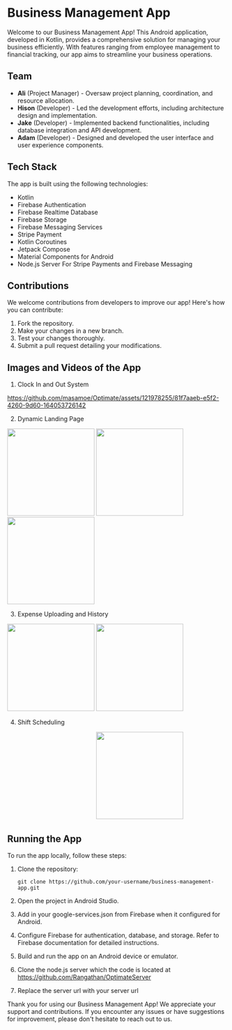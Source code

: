 # Business Management App

Welcome to our Business Management App! This Android application, developed in Kotlin, provides a comprehensive solution for managing your business efficiently. With features ranging from employee management to financial tracking, our app aims to streamline your business operations.

## Team

- **Ali** (Project Manager) - Oversaw project planning, coordination, and resource allocation.
- **Hison** (Developer) - Led the development efforts, including architecture design and implementation.
- **Jake** (Developer) - Implemented backend functionalities, including database integration and API development.
- **Adam** (Developer) - Designed and developed the user interface and user experience components.

## Tech Stack

The app is built using the following technologies:

- Kotlin
- Firebase Authentication
- Firebase Realtime Database
- Firebase Storage
- Firebase Messaging Services
- Stripe Payment
- Kotlin Coroutines
- Jetpack Compose
- Material Components for Android
- Node.js Server For Stripe Payments and Firebase Messaging 

## Contributions

We welcome contributions from developers to improve our app! Here's how you can contribute:

1. Fork the repository.
2. Make your changes in a new branch.
3. Test your changes thoroughly.
4. Submit a pull request detailing your modifications.

## Images and Videos of the App
1. Clock In and Out System
   
https://github.com/masamoe/Optimate/assets/121978255/81f7aaeb-e5f2-4260-9d60-164053726142

2. Dynamic Landing Page
   
<img src="https://github.com/masamoe/Optimate/assets/121978255/1a0a0fe0-0dfd-451e-a472-cd2077f3f466" width="200px">  <img src="https://github.com/masamoe/Optimate/assets/121978255/8d75fe65-81ad-43fe-9ab3-252613f670d6" width="200px"> <img src="https://github.com/masamoe/Optimate/assets/121978255/17b63da9-1a0e-44f5-b47a-0b78691e4e8a" width="200px">

3. Expense Uploading and History
   
<img src="https://github.com/masamoe/Optimate/assets/121978255/1998271d-a0a5-4e83-a5e7-6b12e92966bb" width="200px"> <img src="https://github.com/masamoe/Optimate/assets/121978255/4984cd0b-ddc6-422d-ab22-6768f0c18cc2" width="200px"> <img scr="https://github.com/masamoe/Optimate/assets/121978255/6bce8317-5901-492b-9f92-4169a1d5ae4f" width="200px">

4. Shift Scheduling
   
<img scr="https://github.com/masamoe/Optimate/assets/121978255/9bb1e0cf-20bb-4ab5-b274-14e57e028776" width="200px"> 
<img src="https://github.com/masamoe/Optimate/assets/121978255/b2dadf99-3f6e-4313-bb37-ca7a1bd2c05a" width="200px">
<img scr="https://github.com/masamoe/Optimate/assets/121978255/70435bc9-9a0c-45e7-9d7b-b253e929a253" width="200px">





## Running the App

To run the app locally, follow these steps:

1. Clone the repository:

    ```
    git clone https://github.com/your-username/business-management-app.git
    ```

2. Open the project in Android Studio.
3. Add in your google-services.json from Firebase when it configured for Android.
4. Configure Firebase for authentication, database, and storage. Refer to Firebase documentation for detailed instructions.
5. Build and run the app on an Android device or emulator.
6. Clone the node.js server which the code is located at https://github.com/Rangathan/OptimateServer
7. Replace the server url with your server url

Thank you for using our Business Management App! We appreciate your support and contributions. If you encounter any issues or have suggestions for improvement, please don't hesitate to reach out to us.
